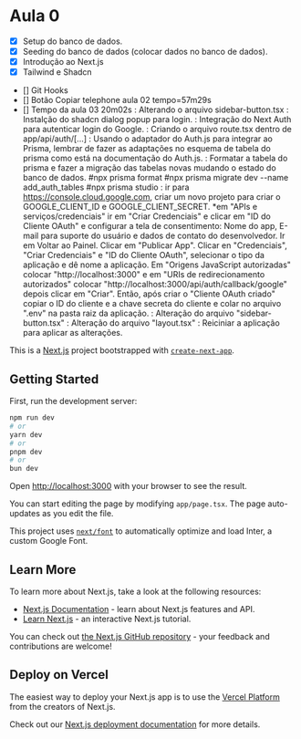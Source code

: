 # Aula 0
- [x] Setup do banco de dados.
- [x] Seeding do banco de dados (colocar dados no banco de dados).
- [x] Introdução ao Next.js
- [x] Tailwind e Shadcn
- [] Git Hooks
- [] Botão Copiar telephone aula 02 tempo=57m29s
- [] Tempo da aula 03 20m02s 
    : Alterando o arquivo sidebar-button.tsx
    : Instalção do shadcn dialog popup para login.
    : Integração do Next Auth para autenticar login do Google.
    : Criando o arquivo route.tsx dentro de app/api/auth/[...]
    : Usando o adaptador do Auth.js para integrar ao Prisma, lembrar de fazer as adaptações no esquema de tabela do prisma como está na documentação do Auth.js.
    : Formatar a tabela do prisma e fazer a migração das tabelas novas mudando o estado do banco de dados. #npx prisma format #npx prisma migrate dev --name add_auth_tables #npx prisma studio
    : ir para https://console.cloud.google.com, criar um novo projeto para criar o GOOGLE_CLIENT_ID e GOOGLE_CLIENT_SECRET. *em "APIs e serviços/credenciais" ir em "Criar Credenciais" e clicar em "ID do Cliente OAuth" e configurar a tela de consentimento: Nome do app, E-mail para suporte do usuário e dados de contato do desenvolvedor. Ir em Voltar ao Painel. Clicar em "Publicar App". Clicar en "Credenciais", "Criar Credenciais" e "ID do Cliente OAuth", selecionar o tipo da aplicação e dê nome a aplicação. Em "Origens JavaScript autorizadas" colocar "http://localhost:3000" e em "URIs de redirecionamento autorizados" colocar "http://localhost:3000/api/auth/callback/google" depois clicar em "Criar". Então, após criar o "Cliente OAuth criado" copiar o ID do cliente e a chave secreta do cliente e colar no arquivo ".env" na pasta raiz da aplicação.
    : Alteração do arquivo "sidebar-button.tsx"
    : Alteração do arquivo "layout.tsx"
    : Reiciniar a aplicação para aplicar as alterações.

This is a [Next.js](https://nextjs.org/) project bootstrapped with [`create-next-app`](https://github.com/vercel/next.js/tree/canary/packages/create-next-app).

## Getting Started

First, run the development server:

```bash
npm run dev
# or
yarn dev
# or
pnpm dev
# or
bun dev
```

Open [http://localhost:3000](http://localhost:3000) with your browser to see the result.

You can start editing the page by modifying `app/page.tsx`. The page auto-updates as you edit the file.

This project uses [`next/font`](https://nextjs.org/docs/basic-features/font-optimization) to automatically optimize and load Inter, a custom Google Font.

## Learn More

To learn more about Next.js, take a look at the following resources:

- [Next.js Documentation](https://nextjs.org/docs) - learn about Next.js features and API.
- [Learn Next.js](https://nextjs.org/learn) - an interactive Next.js tutorial.

You can check out [the Next.js GitHub repository](https://github.com/vercel/next.js/) - your feedback and contributions are welcome!

## Deploy on Vercel

The easiest way to deploy your Next.js app is to use the [Vercel Platform](https://vercel.com/new?utm_medium=default-template&filter=next.js&utm_source=create-next-app&utm_campaign=create-next-app-readme) from the creators of Next.js.

Check out our [Next.js deployment documentation](https://nextjs.org/docs/deployment) for more details.
